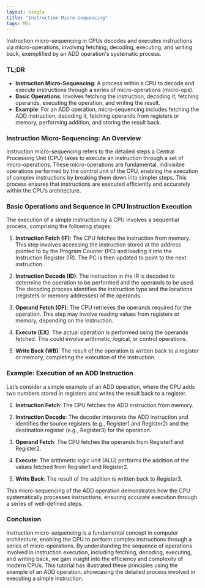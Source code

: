 ```yaml
---
layout: single
title: "Instruction Micro-sequencing"
tags: MSc
---
```

Instruction micro-sequencing in CPUs decodes and executes instructions via micro-operations, involving fetching, decoding, executing, and writing back, exemplified by an ADD operation's systematic process.

### TL;DR

- **Instruction Micro-Sequencing**: A process within a CPU to decode and execute instructions through a series of micro-operations (micro-ops).
- **Basic Operations**: Involves fetching the instruction, decoding it, fetching operands, executing the operation, and writing the result.
- **Example**: For an ADD operation, micro-sequencing includes fetching the ADD instruction, decoding it, fetching operands from registers or memory, performing addition, and storing the result back.

### Instruction Micro-Sequencing: An Overview

Instruction micro-sequencing refers to the detailed steps a Central Processing Unit (CPU) takes to execute an instruction through a set of micro-operations. These micro-operations are fundamental, indivisible operations performed by the control unit of the CPU, enabling the execution of complex instructions by breaking them down into simpler steps. This process ensures that instructions are executed efficiently and accurately within the CPU’s architecture.

### Basic Operations and Sequence in CPU Instruction Execution

The execution of a simple instruction by a CPU involves a sequential process, comprising the following stages:

1. **Instruction Fetch (IF)**: The CPU fetches the instruction from memory. This step involves accessing the instruction stored at the address pointed to by the Program Counter (PC) and loading it into the Instruction Register (IR). The PC is then updated to point to the next instruction.

2. **Instruction Decode (ID)**: The instruction in the IR is decoded to determine the operation to be performed and the operands to be used. The decoding process identifies the instruction type and the locations (registers or memory addresses) of the operands.

3. **Operand Fetch (OF)**: The CPU retrieves the operands required for the operation. This step may involve reading values from registers or memory, depending on the instruction.

4. **Execute (EX)**: The actual operation is performed using the operands fetched. This could involve arithmetic, logical, or control operations.

5. **Write Back (WB)**: The result of the operation is written back to a register or memory, completing the execution of the instruction.

### Example: Execution of an ADD Instruction

Let’s consider a simple example of an ADD operation, where the CPU adds two numbers stored in registers and writes the result back to a register.

1. **Instruction Fetch**: The CPU fetches the ADD instruction from memory.

2. **Instruction Decode**: The decoder interprets the ADD instruction and identifies the source registers (e.g., Register1 and Register2) and the destination register (e.g., Register3) for the operation.

3. **Operand Fetch**: The CPU fetches the operands from Register1 and Register2.

4. **Execute**: The arithmetic logic unit (ALU) performs the addition of the values fetched from Register1 and Register2.

5. **Write Back**: The result of the addition is written back to Register3.

This micro-sequencing of the ADD operation demonstrates how the CPU systematically processes instructions, ensuring accurate execution through a series of well-defined steps.

### Conclusion

Instruction micro-sequencing is a fundamental concept in computer architecture, enabling the CPU to perform complex instructions through a series of micro-operations. By understanding the sequence of operations involved in instruction execution, including fetching, decoding, executing, and writing back, we gain insight into the efficiency and complexity of modern CPUs. This tutorial has illustrated these principles using the example of an ADD operation, showcasing the detailed process involved in executing a simple instruction.